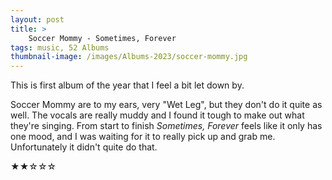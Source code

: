 ```yaml
---
layout: post 
title: >
    Soccer Mommy - Sometimes, Forever
tags: music, 52 Albums
thumbnail-image: /images/Albums-2023/soccer-mommy.jpg
---
```


This is first album of the year that I feel a bit let down by. 

Soccer Mommy are to my ears, very "Wet Leg", but they don't do it quite as well. 
The vocals are really muddy and I found it tough to make out what they're singing. From start to finish _Sometimes, Forever_ feels like it only has one mood, and I was waiting for it to really pick up and grab me. Unfortunately it didn't quite do that. 


★★☆☆☆
